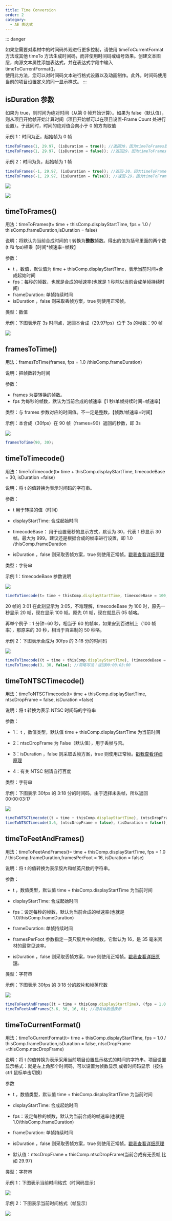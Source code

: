```yaml
---
title: Time Conversion
order: 2
category:
  - AE 表达式
---
```


::: danger

如果您需要对素材中的时间码外观进行更多控制，请使用 timeToCurrentFormat 方法或其他 timeTo 方法生成时间码，而非使用时间码或编号效果。创建文本图层，向源文本属性添加表达式，并在表达式字段中输入 timeToCurrentFormat()。  
使用此方法，您可以对时间码文本进行格式设置以及动画制作。此外，时间码使用当前的项目设置定义的同一显示样式。
:::

## isDuration 参数

如果为 true，则时间为绝对时间（从第 0 帧开始计算）。如果为 false（默认值），则从项目开始帧开始计算时间（项目开始帧可以在项目设置-Frame Count 处进行设置）。于此同时，时间的绝对值会向小于 0 的方向取值

示例 1：时间为正，起始帧为 0 帧

```javascript
timeToFrames(1, 29.97, (isDuration = true)); //返回30，因为timeToFrames取整数，29.97算30
timeToFrames(1, 29.97, (isDuration = false)); //返回29，因为timeToFrames取整数，29.97 > 0，需要向接近0的方向取整，所以为29
```

示例 2：时间为负，起始帧为 1 帧

```javascript
timeToFrames(-1, 29.97, (isDuration = true)); //返回-30，因为timeToFrames取整数，-29.97算-30
timeToFrames(-1, 29.97, (isDuration = false)); //返回-29，因为timeToFrames取整数，29.97 < 0，需要向接近0的方向取整，所以为-29
```

![](https://mir.yuelili.com/wp-content/uploads/user/AE/expression/a-z/isDuration1.png)

![](https://mir.yuelili.com/wp-content/uploads/user/AE/expression/a-z/isDuration2.png)

## timeToFrames()

用法：timeToFrames(t= time + thisComp.displayStartTime, fps = 1.0 / thisComp.frameDuration,isDuration = false)

说明：将默认为当前合成时间的 t 转换为**整数**帧数。得出的值为括号里面的两个数(t 和 fps)相乘【时间\*帧速率=帧数】

参数：

- t ，数值，默认值为 time + thisComp.displayStartTime，表示当前时间+合成起始时间
- fps：每秒的帧数，也就是合成的帧速率(也就是 1 秒除以当前合成单帧持续时间)
- frameDuration: 单帧持续时间
- isDuration ，false 则采取丢帧方案，true 则使用正常帧。

类型：数值

示例：下图表示在 3s 时间点，返回本合成（29.97fps）位于 3s 的帧数：90 帧

![](https://mir.yuelili.com/wp-content/uploads/user/AE/expression/exp-global3.png?imageView2/1/w/2332/h/526#)

## framesToTime()

用法：framesToTime(frames, fps = 1.0 /thisComp.frameDuration)

说明：把帧数转为时间

参数：

- frames 为要转换的帧数。
- fps 为每秒的帧数，默认为当前合成的帧速率【1 秒/单帧持续时间=帧速率】

类型：与 frames 参数对应的时间值。不一定是整数。【帧数/帧速率=时间】

示例：本合成（30fps）在 90 帧（frames=90）返回的秒数，即 3s

![](https://mir.yuelili.com/wp-content/uploads/user/AE/expression/exp-global4.png?imageView2/1/w/1926/h/284#)

```javascript
framesToTime(90, 30);
```

## timeToTimecode()

用法：timeToTimecode(t= time + thisComp.displayStartTime, timecodeBase = 30, isDuration =false)

说明：将 t 的值转换为表示时间码的字符串。

参数：

- t 用于转换的值（时间）

- displayStartTime: 合成起始时间

- timecodeBase： 用于设置毫秒的显示方式，默认为 30，代表 1 秒显示 30 帧。最大为 999。建议还是根据合成的帧率进行设置，即 1.0 /thisComp.frameDuration

- isDuration ，false 则采取丢帧方案，true 则使用正常帧。[戳我查看详细原理](https://mir.yuelili.com/docs/expression_ae/expression-global#isduration%e5%8f%82%e6%95%b0)

类型：字符串

示例 1：timecodeBase 参数说明

![](https://mir.yuelili.com/wp-content/uploads/user/AE/expression/a-z/timecodeBase.png)

```javascript
timeToTimecode(t= time + thisComp.displayStartTime, timecodeBase = 100, isDuration =false
```

20 帧的 3:01 在此刻显示为 3:05，不难理解，timecodeBase 为 100 时，原先一秒显示 20 帧，现在显示 100 帧。原先 01 帧，现在就显示 05 帧咯。

再举个例子：1 分钟=60 秒，相当于 60 的帧率，如果安到百进制上（100 帧率），那原来的 30 秒，相当于百进制的 50 秒咯。

示例 2：下图表示合成为 30fps 的 3:18 分的时间码

![](https://mir.yuelili.com/wp-content/uploads/user/AE/expression/exp-global5.png?imageView2/1/w/2026/h/434#)

```javascript
timeToTimecode((t = time + thisComp.displayStartTime), (timecodeBase = 30), (isDuration = false)); //见上
timeToTimecode(3, 30, false); //简略写法：返回00:00:03:00
```

## timeToNTSCTimecode()

用法：timeToNTSCTimecode(t= time + thisComp.displayStartTime, ntscDropFrame = false, isDuration =false)

说明：将 t 转换为表示 NTSC 时间码的字符串

参数：

- 1： t ，数值类型，默认值 time + thisComp.displayStartTime 为当前时间

- 2：ntscDropFrame 为 False（默认值），用于丢帧与否。

- 3：isDuration ，false 则采取丢帧方案，true 则使用正常帧。[戳我查看详细原理](https://mir.yuelili.com/docs/expression_ae/expression-global#isduration%e5%8f%82%e6%95%b0)

- 4：有关 NTSC 制请自行百度

类型：字符串

示例：下图表示 30fps 的 3:18 分的时间码，由于选择未丢帧，所以返回 00:00:03:17

![](https://mir.yuelili.com/wp-content/uploads/user/AE/expression/exp-global6.png?imageView2/1/w/2050/h/452#)

```javascript
timeToNTSCTimecode((t = time + thisComp.displayStartTime), (ntscDropFrame = false), (isDuration = false)); //见上
timeToNTSCTimecode(3.6, (ntscDropFrame = false), (isDuration = false)); //可以直接用3.6表示3:18 (30帧/s*0.6秒=18帧)
```

## timeToFeetAndFrames()

用法：timeToFeetAndFrames(t= time + thisComp.displayStartTime, fps = 1.0 / thisComp.frameDuration,framesPerFoot = 16, isDuration = false)

说明：将 t 的值转换为表示胶片和帧英尺数的字符串。

参数：

- t ，数值类型，默认值 time + thisComp.displayStartTime 为当前时间

- displayStartTime: 合成起始时间

- fps：设定每秒的帧数，默认为当前合成的帧速率(也就是 1.0/thisComp.frameDuration)

- frameDuration: 单帧持续时间

- framesPerFoot 参数指定一英尺胶片中的帧数。它默认为 16，是 35 毫米素材的最常见速率。

- isDuration ，false 则采取丢帧方案，true 则使用正常帧。[戳我查看详细原理](https://mir.yuelili.com/docs/expression_ae/expression-global#isduration%e5%8f%82%e6%95%b0)。

类型：字符串

示例：下图表示 30fps 的 3:18 分的胶片和帧英尺数

![](https://mir.yuelili.com/wp-content/uploads/user/AE/expression/exp-global7.png?imageView2/1/w/1964/h/432#)

```javascript
timeToFeetAndFrames((t = time + thisComp.displayStartTime), (fps = 1.0 / thisComp.frameDuration), (framesPerFoot = 16), (isDuration = false)); //全都用表达式表示
timeToFeetAndFrames(3.6, 30, 16, 0); //用具体数值表示
```

## timeToCurrentFormat()

用法：timeToCurrentFormat(t= time + thisComp.displayStartTime, fps = 1.0 / thisComp.frameDuration,isDuration = false, ntscDropFrame =thisComp.ntscDropFrame)

说明：将 t 的值转换为表示采用当前项目设置显示格式的时间的字符串。项目设置显示格式：就是左上角那个时间码，可以设置为帧数显示,或者时间码显示（按住 ctrl 鼠标单击切换）

参数

- t ，数值类型，默认值 time + thisComp.displayStartTime 为当前时间

- displayStartTime: 合成起始时间

- fps：设定每秒的帧数，默认为当前合成的帧速率(也就是 1.0/thisComp.frameDuration)

- frameDuration: 单帧持续时间

- isDuration ，false 则采取丢帧方案，true 则使用正常帧。[戳我查看详细原理](https://mir.yuelili.com/docs/expression_ae/expression-global#isduration%e5%8f%82%e6%95%b0)
- 默认值：ntscDropFrame = thisComp.ntscDropFrame(当前合成有无丢帧,比如 29.97)

类型：字符串

示例 1：下图表示当前时间格式（时间码显示）

![](https://mir.yuelili.com/wp-content/uploads/user/AE/expression/exp-global8.png?imageView2/1/w/2024/h/380#)

示例 2：下图表示当前时间格式（帧显示）

![](https://mir.yuelili.com/wp-content/uploads/user/AE/expression/exp-global12.bmp?imageView2/1/w/2364/h/438#)
